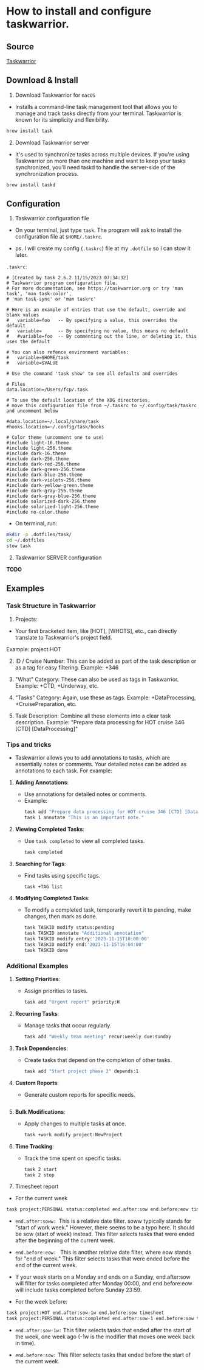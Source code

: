 # How to install and configure taskwarrior.

## Source 

[Taskwarrior](https://taskwarrior.org/download/)


## Download & Install

1. Download Taskwarrior for `macOS`

- Installs a command-line task management tool that
allows you to manage and track tasks directly from your terminal. Taskwarrior
is known for its simplicity and flexibility.

```sh 
brew install task
```

2. Download Taskwarrior server

- It's used to synchronize tasks across multiple devices. If you're using
Taskwarrior on more than one machine and want to keep your tasks synchronized,
you'll need taskd to handle the server-side of the synchronization process. 

```sh 
brew install taskd
```


<!-- 3. Download Taskshell -->
<!---->
<!-- - installs Taskshell (tasksh), an interactive shell for Taskwarrior. It -->
<!-- provides an immersive environment for managing your tasks and can be useful for -->
<!-- batch operations or when you prefer to work in a dedicated task management -->
<!-- environment. -->
<!---->
<!-- ``` sh  -->
<!-- brew install tasksh: -->
<!-- ``` -->


<!-- 4. Download Timewarrior -->
<!---->
<!---->
<!-- - Timewarrior is a command line time tracking application, which allows you to -->
<!-- record time spent on activities. You may be tracking your time for curiosity, -->
<!-- or because your work requires it. At its simplest, you tell it to start and -->
<!-- stop tracking time ([Timewarrior](https://timewarrior.net/docs/what/)) -->
<!---->
<!-- ```sh  -->
<!-- brew install timewarrior -->
<!-- ``` -->



## Configuration
1. Taskwarrior configuration file


- On your terminal, just type `task`. The program will ask to install the
configuration file at `$HOME/.taskrc`.

- ps. I will create my config (`.taskrc`) file at my `.dotfile` so I can stow
it later.

`.taskrc`: 

```.taskrc
# [Created by task 2.6.2 11/15/2023 07:34:32]
# Taskwarrior program configuration file.
# For more documentation, see https://taskwarrior.org or try 'man task', 'man task-color',
# 'man task-sync' or 'man taskrc'

# Here is an example of entries that use the default, override and blank values
#   variable=foo   -- By specifying a value, this overrides the default
#   variable=      -- By specifying no value, this means no default
#   #variable=foo  -- By commenting out the line, or deleting it, this uses the default

# You can also refence environment variables:
#   variable=$HOME/task
#   variable=$VALUE

# Use the command 'task show' to see all defaults and overrides

# Files
data.location=/Users/fcp/.task

# To use the default location of the XDG directories,
# move this configuration file from ~/.taskrc to ~/.config/task/taskrc and uncomment below

#data.location=~/.local/share/task
#hooks.location=~/.config/task/hooks

# Color theme (uncomment one to use)
#include light-16.theme
#include light-256.theme
#include dark-16.theme
#include dark-256.theme
#include dark-red-256.theme
#include dark-green-256.theme
#include dark-blue-256.theme
#include dark-violets-256.theme
#include dark-yellow-green.theme
#include dark-gray-256.theme
#include dark-gray-blue-256.theme
#include solarized-dark-256.theme
#include solarized-light-256.theme
#include no-color.theme

```

- On terminal, run:

```sh 
mkdir -p .dotfiles/task/
cd ~/.dotfiles
stow task
```



2. Taskwarrior SERVER configuration

**TODO**

## Examples


### Task Structure in Taskwarrior
1. Projects:
- Your first bracketed item, like [HOT], [WHOTS], etc., can directly translate to
Taskwarrior's project field. 

Example: project:HOT

2. ID / Cruise Number:
This can be added as part of the task description or as a tag for easy filtering.
Example: +346

3. "What" Category:
These can also be used as tags in Taskwarrior.
Example: +CTD, +Underway, etc.

4. "Tasks" Category:
Again, use these as tags.
Example: +DataProcessing, +CruisePreparation, etc.

5. Task Description:
Combine all these elements into a clear task description.
Example: "Prepare data processing for HOT cruise 346 [CTD] [DataProcessing]"

### Tips and tricks 

- Taskwarrior allows you to add annotations to tasks, which are essentially notes
or comments. Your detailed notes can be added as annotations to each task. For
example:

1. **Adding Annotations**: 
   - Use annotations for detailed notes or comments.
   - Example:
     ```sh
     task add "Prepare data processing for HOT cruise 346 [CTD] [DataProcessing]" project:HOT +346 +CTD +DataProcessing
     task 1 annotate "This is an important note."
     ```

2. **Viewing Completed Tasks**: 
   - Use `task completed` to view all completed tasks.
     ```sh
     task completed
     ```

3. **Searching for Tags**: 
   - Find tasks using specific tags.
     ```sh
     task +TAG list
     ```

4. **Modifying Completed Tasks**: 
   - To modify a completed task, temporarily revert it to pending, make changes, then mark as done.
     ```sh
     task TASKID modify status:pending
     task TASKID annotate "Additional annotation"
     task TASKID modify entry:'2023-11-15T10:00:00'
     task TASKID modify end:'2023-11-15T16:04:00'
     task TASKID done
     ```

### Additional Examples

1. **Setting Priorities**:
   - Assign priorities to tasks.
     ```sh
     task add "Urgent report" priority:H
     ```

2. **Recurring Tasks**:
   - Manage tasks that occur regularly.
     ```sh
     task add "Weekly team meeting" recur:weekly due:sunday
     ```

3. **Task Dependencies**:
   - Create tasks that depend on the completion of other tasks.
     ```sh
     task add "Start project phase 2" depends:1
     ```

4. **Custom Reports**:
   - Generate custom reports for specific needs.
     ```sh
     ```

5. **Bulk Modifications**:
   - Apply changes to multiple tasks at once.
     ```sh
     task +work modify project:NewProject
     ```

6. **Time Tracking**:
   - Track the time spent on specific tasks.
     ```sh
     task 2 start
     task 2 stop
     ```



7. Timesheet report

- For the current week
```sh 
task project:PERSONAL status:completed end.after:sow end.before:eow timesheet
```
- `end.after:soww: `This is a relative date filter. soww typically stands for
"start of work week." However, there seems to be a typo here. It should be sow
(start of week) instead. This filter selects tasks that were ended after the
beginning of the current week.

- `end.before:eow: ` This is another relative date filter, where eow stands for "end
of week." This filter selects tasks that were ended before the end of the
current week.

- If your week starts on a Monday and ends on a Sunday, end.after:sow will
filter for tasks completed after Monday 00:00, and end.before:eow will include
tasks completed before Sunday 23:59.

- For the week before:

```sh 
task project:HOT end.after:sow-1w end.before:sow timesheet
task project:PERSONAL status:completed end.after:sow-1 end.before:sow timesheet
```
- `end.after:sow-1w:` This filter selects tasks that ended after the start of
the week, one week ago (-1w is the modifier that moves one week back in time).

- `end.before:sow:`  This filter selects tasks that ended before the start of
the current week.


